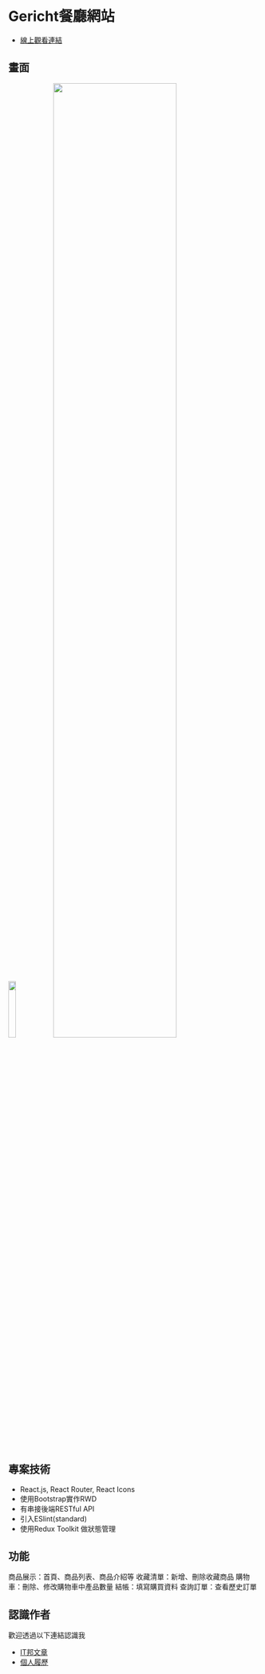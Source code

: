 # Gericht餐廳網站

- [線上觀看連結](https://restaurant-react-rwd-andychen-web.vercel.app/)


## 畫面
<img src="https://github.com/andychen-web/restaurant-react-RWD/assets/79246459/7f314889-f137-463e-9e7b-73650e0a5b9e" width="17%">
<img src="https://github.com/andychen-web/restaurant-react-RWD/assets/79246459/9d971ff3-3e67-44a2-99e3-b42eca82cce3" width="70%">


## 專案技術
- React.js, React Router, React Icons
- 使用Bootstrap實作RWD
- 有串接後端RESTful API 
- 引入ESlint(standard)
- 使用Redux Toolkit 做狀態管理

## 功能
商品展示：首頁、商品列表、商品介紹等
收藏清單：新增、刪除收藏商品
購物車：刪除、修改購物車中產品數量
結帳：填寫購買資料
查詢訂單：查看歷史訂單


## 認識作者

歡迎透過以下連結認識我

- [IT邦文章](https://ithelp.ithome.com.tw/users/20151785/articles)
- [個人履歷](https://www.cakeresume.com/andy-792004)

